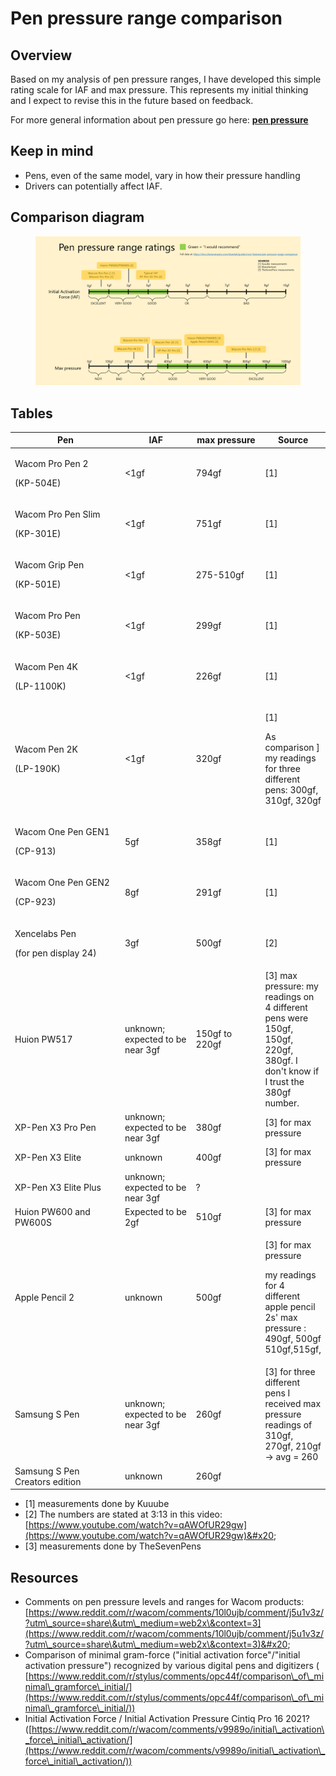 # Pen pressure range comparison

## Overview

Based on my analysis of pen pressure ranges, I have developed this simple rating scale for IAF and max pressure. This represents my initial thinking and I expect to revise this in the future based on feedback.

For more general information about pen pressure go here: [**pen pressure**](pen-pressure.md)

## **Keep in mind**

* Pens, even of the same model, vary in how their pressure handling
* Drivers can potentially affect IAF.&#x20;

## Comparison diagram

<figure><img src="../../.gitbook/assets/image (418).png" alt=""><figcaption></figcaption></figure>

## Tables

<table><thead><tr><th width="254.33333333333331">Pen</th><th width="135">IAF</th><th width="133">max pressure</th><th>Source</th></tr></thead><tbody><tr><td><p>Wacom Pro Pen 2</p><p>(KP-504E)</p></td><td>&#x3C;1gf</td><td>794gf</td><td>[1]</td></tr><tr><td><p>Wacom Pro Pen Slim</p><p>(KP-301E)</p></td><td>&#x3C;1gf</td><td>751gf</td><td>[1]</td></tr><tr><td><p>Wacom Grip Pen</p><p>(KP-501E)</p></td><td>&#x3C;1gf</td><td>275-510gf</td><td>[1]</td></tr><tr><td><p>Wacom Pro Pen</p><p>(KP-503E)</p></td><td>&#x3C;1gf</td><td>299gf</td><td>[1]</td></tr><tr><td><p>Wacom Pen 4K</p><p>(LP-1100K)</p></td><td>&#x3C;1gf</td><td>226gf</td><td>[1]</td></tr><tr><td><p>Wacom Pen 2K</p><p>(LP-190K)</p></td><td>&#x3C;1gf</td><td>320gf</td><td><p>[1] </p><p>As comparison ] my readings for three different pens: 300gf, 310gf, 320gf</p></td></tr><tr><td><p>Wacom One Pen GEN1</p><p>(CP-913)</p></td><td>5gf</td><td>358gf</td><td>[1]</td></tr><tr><td><p>Wacom One Pen GEN2</p><p>(CP-923)</p></td><td>8gf</td><td>291gf</td><td>[1]</td></tr><tr><td><p>Xencelabs Pen</p><p>(for pen display 24)</p></td><td>3gf </td><td>500gf</td><td>[2]</td></tr><tr><td>Huion PW517</td><td>unknown;<br>expected to be near 3gf</td><td>150gf to 220gf</td><td>[3] max pressure: my readings on 4 different pens were 150gf, 150gf, 220gf, 380gf. I don't know if I trust the 380gf number.</td></tr><tr><td>XP-Pen X3 Pro Pen</td><td>unknown;<br>expected to be near 3gf</td><td>380gf </td><td>[3] for max pressure</td></tr><tr><td>XP-Pen X3 Elite </td><td>unknown</td><td>400gf</td><td>[3] for max pressure</td></tr><tr><td>XP-Pen X3 Elite Plus</td><td>unknown;<br>expected to be near 3gf</td><td>?</td><td></td></tr><tr><td>Huion PW600 and PW600S</td><td>Expected to be 2gf</td><td>510gf</td><td>[3] for max pressure</td></tr><tr><td>Apple Pencil 2</td><td>unknown</td><td>500gf</td><td><p>[3] for max pressure </p><p>my readings for 4 different apple pencil 2s' max pressure : 490gf, 500gf 510gf,515gf,</p></td></tr><tr><td>Samsung S Pen</td><td>unknown; expected to be near 3gf</td><td>260gf</td><td>[3] for three different pens I received max pressure readings of 310gf, 270gf, 210gf -> avg = 260</td></tr><tr><td>Samsung S Pen Creators edition</td><td>unknown</td><td>260gf</td><td></td></tr></tbody></table>

* \[1] measurements done by Kuuube&#x20;
* \[2] The numbers are stated at 3:13 in this video: [https://www.youtube.com/watch?v=qAWOfUR29gw](https://www.youtube.com/watch?v=qAWOfUR29gw)&#x20;
* \[3] measurements done by TheSevenPens&#x20;

## Resources

* Comments on pen pressure levels and ranges for Wacom products: [https://www.reddit.com/r/wacom/comments/10l0ujb/comment/j5u1v3z/?utm\_source=share\&utm\_medium=web2x\&context=3](https://www.reddit.com/r/wacom/comments/10l0ujb/comment/j5u1v3z/?utm\_source=share\&utm\_medium=web2x\&context=3)&#x20;
* Comparison of minimal gram-force ("initial activation force"/"initial activation pressure") recognized by various digital pens and digitizers ( [https://www.reddit.com/r/stylus/comments/opc44f/comparison\_of\_minimal\_gramforce\_initial/](https://www.reddit.com/r/stylus/comments/opc44f/comparison\_of\_minimal\_gramforce\_initial/))
* Initial Activation Force / Initial Activation Pressure Cintiq Pro 16 2021? ([https://www.reddit.com/r/wacom/comments/v9989o/initial\_activation\_force\_initial\_activation/](https://www.reddit.com/r/wacom/comments/v9989o/initial\_activation\_force\_initial\_activation/))
